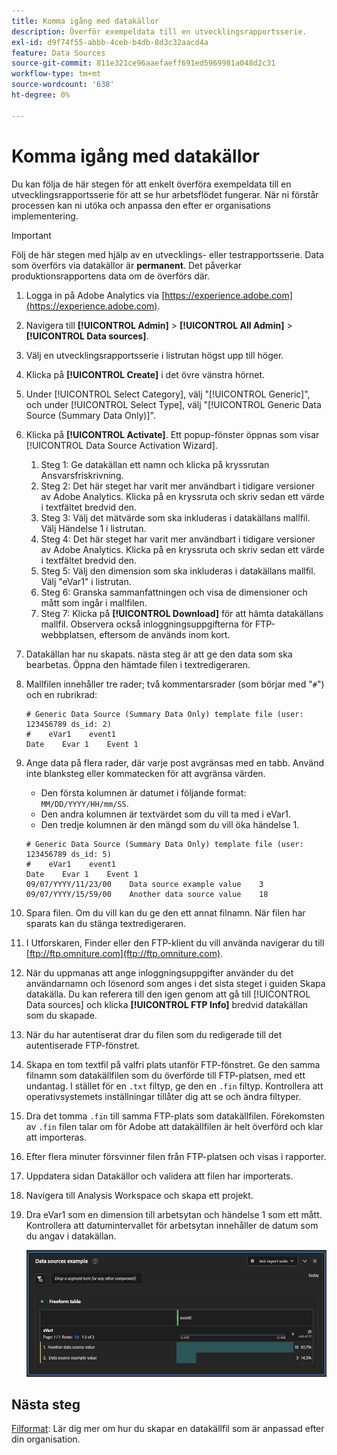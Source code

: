 ```yaml
---
title: Komma igång med datakällor
description: Överför exempeldata till en utvecklingsrapportsserie.
exl-id: d9f74f55-abbb-4ceb-b4db-8d3c32aacd4a
feature: Data Sources
source-git-commit: 811e321ce96aaefaeff691ed5969981a048d2c31
workflow-type: tm+mt
source-wordcount: '638'
ht-degree: 0%

---
```


# Komma igång med datakällor

Du kan följa de här stegen för att enkelt överföra exempeldata till en utvecklingsrapportsserie för att se hur arbetsflödet fungerar. När ni förstår processen kan ni utöka och anpassa den efter er organisations implementering.

>[!IMPORTANT]
>
>Följ de här stegen med hjälp av en utvecklings- eller testrapportsserie. Data som överförs via datakällor är **permanent**. Det påverkar produktionsrapportens data om de överförs där.

1. Logga in på Adobe Analytics via [https://experience.adobe.com](https://experience.adobe.com).
1. Navigera till **[!UICONTROL Admin]** > **[!UICONTROL All Admin]** > **[!UICONTROL Data sources]**.
1. Välj en utvecklingsrapportsserie i listrutan högst upp till höger.
1. Klicka på **[!UICONTROL Create]** i det övre vänstra hörnet.
1. Under [!UICONTROL Select Category], välj &quot;[!UICONTROL Generic]&quot;, och under [!UICONTROL Select Type], välj &quot;[!UICONTROL Generic Data Source (Summary Data Only)]&quot;.
1. Klicka på **[!UICONTROL Activate]**. Ett popup-fönster öppnas som visar [!UICONTROL Data Source Activation Wizard].
   1. Steg 1: Ge datakällan ett namn och klicka på kryssrutan Ansvarsfriskrivning.
   1. Steg 2: Det här steget har varit mer användbart i tidigare versioner av Adobe Analytics. Klicka på en kryssruta och skriv sedan ett värde i textfältet bredvid den.
   1. Steg 3: Välj det mätvärde som ska inkluderas i datakällans mallfil. Välj Händelse 1 i listrutan.
   1. Steg 4: Det här steget har varit mer användbart i tidigare versioner av Adobe Analytics. Klicka på en kryssruta och skriv sedan ett värde i textfältet bredvid den.
   1. Steg 5: Välj den dimension som ska inkluderas i datakällans mallfil. Välj &quot;eVar1&quot; i listrutan.
   1. Steg 6: Granska sammanfattningen och visa de dimensioner och mått som ingår i mallfilen.
   1. Steg 7: Klicka på **[!UICONTROL Download]** för att hämta datakällans mallfil. Observera också inloggningsuppgifterna för FTP-webbplatsen, eftersom de används inom kort.
1. Datakällan har nu skapats. nästa steg är att ge den data som ska bearbetas. Öppna den hämtade filen i textredigeraren.
1. Mallfilen innehåller tre rader; två kommentarsrader (som börjar med &quot;`#`&quot;) och en rubrikrad:

   ```text
   # Generic Data Source (Summary Data Only) template file (user: 123456789 ds_id: 2)
   #    eVar1    event1
   Date    Evar 1    Event 1
   ```

1. Ange data på flera rader, där varje post avgränsas med en tabb. Använd inte blanksteg eller kommatecken för att avgränsa värden.
   * Den första kolumnen är datumet i följande format: `MM/DD/YYYY/HH/mm/SS`.
   * Den andra kolumnen är textvärdet som du vill ta med i eVar1.
   * Den tredje kolumnen är den mängd som du vill öka händelse 1.

   ```text
   # Generic Data Source (Summary Data Only) template file (user: 123456789 ds_id: 5)
   #    eVar1    event1
   Date    Evar 1    Event 1
   09/07/YYYY/11/23/00    Data source example value    3
   09/07/YYYY/15/59/00    Another data source value    18
   ```

1. Spara filen. Om du vill kan du ge den ett annat filnamn. När filen har sparats kan du stänga textredigeraren.
1. I Utforskaren, Finder eller den FTP-klient du vill använda navigerar du till [ftp://ftp.omniture.com](ftp://ftp.omniture.com).
1. När du uppmanas att ange inloggningsuppgifter använder du det användarnamn och lösenord som anges i det sista steget i guiden Skapa datakälla. Du kan referera till den igen genom att gå till [!UICONTROL Data sources] och klicka **[!UICONTROL FTP Info]** bredvid datakällan som du skapade.
1. När du har autentiserat drar du filen som du redigerade till det autentiserade FTP-fönstret.
1. Skapa en tom textfil på valfri plats utanför FTP-fönstret. Ge den samma filnamn som datakällfilen som du överförde till FTP-platsen, med ett undantag. I stället för en `.txt` filtyp, ge den en `.fin` filtyp. Kontrollera att operativsystemets inställningar tillåter dig att se och ändra filtyper.
1. Dra det tomma `.fin` till samma FTP-plats som datakällfilen. Förekomsten av `.fin` filen talar om för Adobe att datakällfilen är helt överförd och klar att importeras.
1. Efter flera minuter försvinner filen från FTP-platsen och visas i rapporter.
1. Uppdatera sidan Datakällor och validera att filen har importerats.
1. Navigera till Analysis Workspace och skapa ett projekt.
1. Dra eVar1 som en dimension till arbetsytan och händelse 1 som ett mått. Kontrollera att datumintervallet för arbetsytan innehåller de datum som du angav i datakällan.

   ![Exempel på rapport](assets/success-report.png)

## Nästa steg

[Filformat](file-format.md): Lär dig mer om hur du skapar en datakällfil som är anpassad efter din organisation.
